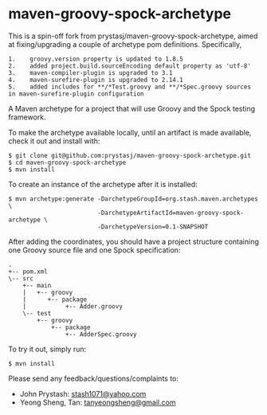 maven-groovy-spock-archetype
============================

This is a spin-off fork from prystasj/maven-groovy-spock-archetype, aimed at fixing/upgrading a couple of archetype pom definitions.
Specifically,

    1.    groovy.version property is updated to 1.8.5
    2.    added project.build.sourceEncoding default property as 'utf-8'
    3.    maven-compiler-plugin is upgraded to 3.1
    4.    maven-surefire-plugin is upgraded to 2.14.1
    5.    added includes for **/*Test.groovy and **/*Spec.groovy sources in maven-surefire-plugin configuration

A Maven archetype for a project that will use Groovy and the Spock testing framework.

To make the archetype available locally, until an artifact is made available, check it out and install with:
  
    $ git clone git@github.com:prystasj/maven-groovy-spock-archetype.git
    $ cd maven-groovy-spock-archetype
    $ mvn install

To create an instance of the archetype after it is installed:

    $ mvn archetype:generate -DarchetypeGroupId=org.stash.maven.archetypes \
                             -DarchetypeArtifactId=maven-groovy-spock-archetype \
                             -DarchetypeVersion=0.1-SNAPSHOT

After adding the coordinates, you should have a project structure containing one Groovy source file and one Spock specification:

    .
    +-- pom.xml
    \-- src
        +-- main
        |   +-- groovy
        |      +-- package
        |           +-- Adder.groovy
        \-- test
            +-- groovy
                +-- package
                    +-- AdderSpec.groovy

To try it out, simply run:

    $ mvn install

Please send any feedback/questions/complaints to:

* John Prystash: stash1071@yahoo.com
* Yeong Sheng, Tan: tanyeongsheng@gmail.com
